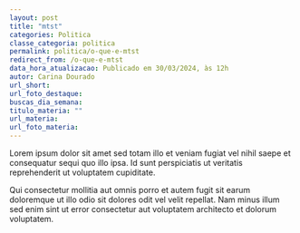 ```yaml
---
layout: post
title: "mtst"
categories: Politica
classe_categoria: politica
permalink: politica/o-que-e-mtst
redirect_from: /o-que-e-mtst
data_hora_atualizacao: Publicado em 30/03/2024, às 12h
autor: Carina Dourado
url_short: 
url_foto_destaque: 
buscas_dia_semana: 
titulo_materia: ""
url_materia: 
url_foto_materia: 
---
```

Lorem ipsum dolor sit amet sed totam illo et veniam fugiat vel nihil saepe et consequatur sequi quo illo ipsa. Id sunt perspiciatis ut veritatis reprehenderit ut voluptatem cupiditate. 

Qui consectetur mollitia aut omnis porro et autem fugit sit earum doloremque ut illo odio sit dolores odit vel velit repellat. Nam minus illum sed enim sint ut error consectetur aut voluptatem architecto et dolorum voluptatem. 

